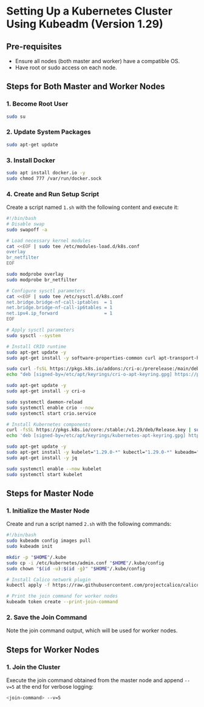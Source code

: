 # Setting Up a Kubernetes Cluster Using Kubeadm (Version 1.29)

## Pre-requisites
- Ensure all nodes (both master and worker) have a compatible OS.
- Have root or sudo access on each node.

## Steps for Both Master and Worker Nodes

### 1. Become Root User
```bash
sudo su
```

### 2. Update System Packages
```bash
sudo apt-get update
```

### 3. Install Docker
```bash
sudo apt install docker.io -y
sudo chmod 777 /var/run/docker.sock
```

### 4. Create and Run Setup Script
Create a script named `1.sh` with the following content and execute it:
```bash
#!/bin/bash
# Disable swap
sudo swapoff -a

# Load necessary kernel modules
cat <<EOF | sudo tee /etc/modules-load.d/k8s.conf
overlay
br_netfilter
EOF

sudo modprobe overlay
sudo modprobe br_netfilter

# Configure sysctl parameters
cat <<EOF | sudo tee /etc/sysctl.d/k8s.conf
net.bridge.bridge-nf-call-iptables  = 1
net.bridge.bridge-nf-call-ip6tables = 1
net.ipv4.ip_forward                 = 1
EOF

# Apply sysctl parameters
sudo sysctl --system

# Install CRIO runtime
sudo apt-get update -y
sudo apt-get install -y software-properties-common curl apt-transport-https ca-certificates gpg

sudo curl -fsSL https://pkgs.k8s.io/addons:/cri-o:/prerelease:/main/deb/Release.key | sudo gpg --dearmor -o /etc/apt/keyrings/cri-o-apt-keyring.gpg
echo "deb [signed-by=/etc/apt/keyrings/cri-o-apt-keyring.gpg] https://pkgs.k8s.io/addons:/cri-o:/prerelease:/main/deb/ /" | sudo tee /etc/apt/sources.list.d/cri-o.list

sudo apt-get update -y
sudo apt-get install -y cri-o

sudo systemctl daemon-reload
sudo systemctl enable crio --now
sudo systemctl start crio.service

# Install Kubernetes components
curl -fsSL https://pkgs.k8s.io/core:/stable:/v1.29/deb/Release.key | sudo gpg --dearmor -o /etc/apt/keyrings/kubernetes-apt-keyring.gpg
echo 'deb [signed-by=/etc/apt/keyrings/kubernetes-apt-keyring.gpg] https://pkgs.k8s.io/core:/stable:/v1.29/deb/ /' | sudo tee /etc/apt/sources.list.d/kubernetes.list

sudo apt-get update -y
sudo apt-get install -y kubelet="1.29.0-*" kubectl="1.29.0-*" kubeadm="1.29.0-*"
sudo apt-get install -y jq

sudo systemctl enable --now kubelet
sudo systemctl start kubelet
```

## Steps for Master Node

### 1. Initialize the Master Node
Create and run a script named `2.sh` with the following commands:
```bash
#!/bin/bash
sudo kubeadm config images pull
sudo kubeadm init

mkdir -p "$HOME"/.kube
sudo cp -i /etc/kubernetes/admin.conf "$HOME"/.kube/config
sudo chown "$(id -u):$(id -g)" "$HOME"/.kube/config

# Install Calico network plugin
kubectl apply -f https://raw.githubusercontent.com/projectcalico/calico/v3.26.0/manifests/calico.yaml

# Print the join command for worker nodes
kubeadm token create --print-join-command
```

### 2. Save the Join Command
Note the join command output, which will be used for worker nodes.

## Steps for Worker Nodes

### 1. Join the Cluster
Execute the join command obtained from the master node and append `--v=5` at the end for verbose logging:
```bash
<join-command> --v=5

